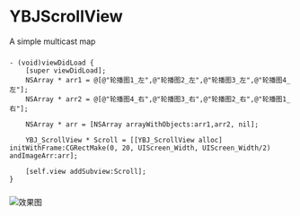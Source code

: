# YBJScrollView
A simple multicast map

###
```
- (void)viewDidLoad {
    [super viewDidLoad];
    NSArray * arr1 = @[@"轮播图1_左",@"轮播图2_左",@"轮播图3_左",@"轮播图4_左"];
    NSArray * arr2 = @[@"轮播图4_右",@"轮播图3_右",@"轮播图2_右",@"轮播图1_右"];

    NSArray * arr = [NSArray arrayWithObjects:arr1,arr2, nil];

    YBJ_ScrollView * Scroll = [[YBJ_ScrollView alloc] initWithFrame:CGRectMake(0, 20, UIScreen_Width, UIScreen_Width/2) andImageArr:arr];

    [self.view addSubview:Scroll];
}
```
###
![ 效果图 ](https://github.com/RogueYBJ/YBJScrollView/raw/master/xgt.gif)
